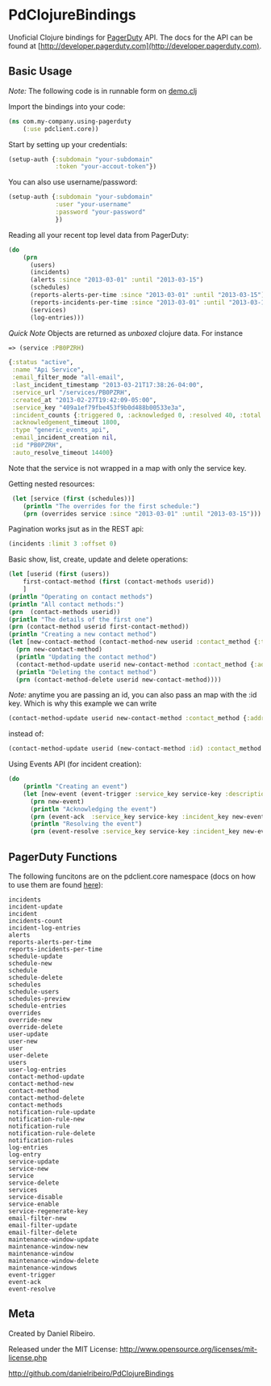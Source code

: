 # PdClojureBindings

Unoficial Clojure bindings for [PagerDuty](http://www.pagerduty.com) API. The docs for the API can be found at [http://developer.pagerduty.com](http://developer.pagerduty.com).

## Basic Usage

*Note:* The following code is in runnable form on [demo.clj](https://github.com/danielribeiro/PdClojureBindings/blob/master/src/pdclient/demo.clj)

Import the bindings into your code:

```clojure
(ns com.my-company.using-pagerduty
    (:use pdclient.core))
```


Start by setting up your credentials:

```clojure
(setup-auth {:subdomain "your-subdomain"
             :token "your-accout-token"})
 ```

You can also use username/password:

```clojure
(setup-auth {:subdomain "your-subdomain"
             :user "your-username"
             :password "your-password"
             })
 ```

Reading all your recent top level data from PagerDuty:

```clojure
(do
    (prn
      (users)
      (incidents)
      (alerts :since "2013-03-01" :until "2013-03-15")
      (schedules)
      (reports-alerts-per-time :since "2013-03-01" :until "2013-03-15")
      (reports-incidents-per-time :since "2013-03-01" :until "2013-03-15" )
      (services)
      (log-entries)))
```

*Quick Note* Objects are returned as *unboxed* clojure data. For instance
```clojure
=> (service :PB0PZRH)

{:status "active",
 :name "Api Service",
 :email_filter_mode "all-email",
 :last_incident_timestamp "2013-03-21T17:38:26-04:00",
 :service_url "/services/PB0PZRH",
 :created_at "2013-02-27T19:42:09-05:00",
 :service_key "409a1ef79fbe453f9b0d488b00533e3a",
 :incident_counts {:triggered 0, :acknowledged 0, :resolved 40, :total 40},
 :acknowledgement_timeout 1800,
 :type "generic_events_api",
 :email_incident_creation nil,
 :id "PB0PZRH",
 :auto_resolve_timeout 14400}
```

Note that the service is not wrapped in a map with only the service key.

Getting nested resources:

```clojure
 (let [service (first (schedules))]
    (println "The overrides for the first schedule:")
    (prn (overrides service :since "2013-03-01" :until "2013-03-15")))
```

Pagination works jsut as in the REST api:

```clojure
(incidents :limit 3 :offset 0)
```

Basic show, list, create, update and delete operations:

```clojure
(let [userid (first (users))
    first-contact-method (first (contact-methods userid))
    ]
(println "Operating on contact methods")
(println "All contact methods:")
(prn  (contact-methods userid))
(println "The details of the first one")
(prn (contact-method userid first-contact-method))
(println "Creating a new contact method")
(let [new-contact-method (contact-method-new userid :contact_method {:type :email :address "rich_hickey@example.com"} )]
  (prn new-contact-method)
  (println "Updating the contact method")
  (contact-method-update userid new-contact-method :contact_method {:address "not_rich_hickey@example.com" })
  (println "Deleting the contact method")
  (prn (contact-method-delete userid new-contact-method))))
```

*Note:* anytime you are passing an id, you can also pass an map with the :id key. Which is why this example we can write

```clojure
(contact-method-update userid new-contact-method :contact_method {:address "not_rich_hickey@example.com" })
```

instead of:

```clojure
(contact-method-update userid (new-contact-method :id) :contact_method {:address "not_rich_hickey@example.com" })
```

Using Events API (for incident creation):

```clojure
(do
    (println "Creating an event")
    (let [new-event (event-trigger :service_key service-key :description "clojure really rocks")]
      (prn new-event)
      (println "Acknowledging the event")
      (prn (event-ack  :service_key service-key :incident_key new-event))
      (println "Resolving the event")
      (prn (event-resolve :service_key service-key :incident_key new-event))))
```

## PagerDuty Functions

The following funcitons are on the pdclient.core namespace (docs on how to use them are found [here](http://developer.pagerduty.com)):

    incidents
    incident-update
    incident
    incidents-count
    incident-log-entries
    alerts
    reports-alerts-per-time
    reports-incidents-per-time
    schedule-update
    schedule-new
    schedule
    schedule-delete
    schedules
    schedule-users
    schedules-preview
    schedule-entries
    overrides
    override-new
    override-delete
    user-update
    user-new
    user
    user-delete
    users
    user-log-entries
    contact-method-update
    contact-method-new
    contact-method
    contact-method-delete
    contact-methods
    notification-rule-update
    notification-rule-new
    notification-rule
    notification-rule-delete
    notification-rules
    log-entries
    log-entry
    service-update
    service-new
    service
    service-delete
    services
    service-disable
    service-enable
    service-regenerate-key
    email-filter-new
    email-filter-update
    email-filter-delete
    maintenance-window-update
    maintenance-window-new
    maintenance-window
    maintenance-window-delete
    maintenance-windows
    event-trigger
    event-ack
    event-resolve


## Meta

Created by Daniel Ribeiro.

Released under the MIT License: http://www.opensource.org/licenses/mit-license.php

http://github.com/danielribeiro/PdClojureBindings